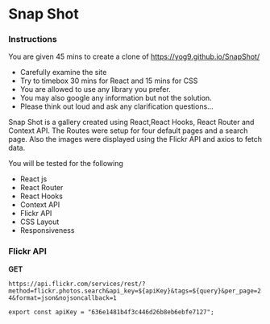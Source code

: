 # Snap Shot

### Instructions

You are given 45 mins to create a clone of https://yog9.github.io/SnapShot/

- Carefully examine the site
- Try to timebox 30 mins for React and 15 mins for CSS
- You are allowed to use any library you prefer.
- You may also google any information but not the solution.
- Please think out loud and ask any clarification questions...

Snap Shot is a gallery created using React,React Hooks, React Router and Context API. The Routes were setup for four default pages and a search page. Also the images were displayed using the Flickr API and axios to fetch data.

You will be tested for the following

- React js
- React Router
- React Hooks
- Context API
- Flickr API
- CSS Layout
- Responsiveness

### Flickr API

**GET**

`https://api.flickr.com/services/rest/?method=flickr.photos.search&api_key=${apiKey}&tags=${query}&per_page=24&format=json&nojsoncallback=1`

`export const apiKey = "636e1481b4f3c446d26b8eb6ebfe7127";`
